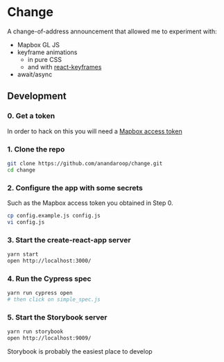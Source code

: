 # Change

A change-of-address announcement that allowed me to experiment with:

- Mapbox GL JS
- keyframe animations 
  - in pure CSS
  - and with [react-keyframes](https://github.com/zeit/react-keyframes)
- await/async

## Development

### 0. Get a token

In order to hack on this you will need a [Mapbox access token](https://www.mapbox.com/help/how-access-tokens-work/)

### 1. Clone the repo 

```sh
git clone https://github.com/anandaroop/change.git
cd change
```

### 2. Configure the app with some secrets

Such as the Mapbox access token you obtained in Step 0.

```sh
cp config.example.js config.js 
vi config.js
```

### 3. Start the create-react-app server

```sh
yarn start
open http://localhost:3000/
```

### 4. Run the Cypress spec


```sh
yarn run cypress open
# then click on simple_spec.js
```

### 5. Start the Storybook server

```sh
yarn run storybook
open http://localhost:9009/
```

Storybook is probably the easiest place to develop
